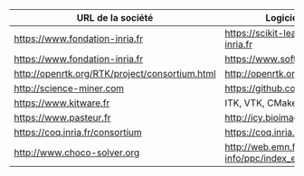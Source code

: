 | URL de la société                                | Logiciels libres                             |
|--------------------------------------------------|----------------------------------------------|
| <https://www.fondation-inria.fr>                 | <https://scikit-learn.fondation-inria.fr>    |
| <https://www.fondation-inria.fr>                 | <https://www.softwareheritage.org>           |
| <http://openrtk.org/RTK/project/consortium.html> | <http://openrtk.org>                         |
| <http://science-miner.com>                       | <https://github.com/kermitt2/grobid>         |
| <https://www.kitware.fr>                         | ITK, VTK, CMake, Paraview                    |
| <https://www.pasteur.fr>                         | <http://icy.bioimageanalysis.org>            |
| <https://coq.inria.fr/consortium>                | <https://coq.inria.fr>                       |
| <http://www.choco-solver.org>                    | <http://web.emn.fr/x-info/ppc/index_en.html> |
